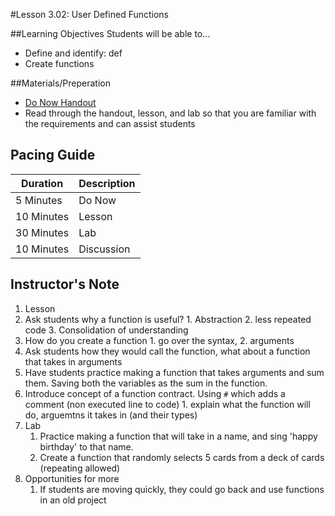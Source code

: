 #Lesson 3.02: User Defined Functions

##Learning Objectives
Students will be able to... 
* Define and identify: def
* Create functions

##Materials/Preperation
* [Do Now Handout]
* Read through the handout, lesson, and lab so that you are familiar with the requirements and can assist students

## Pacing Guide
| Duration   | Description |
| ---------- | ----------- |
| 5 Minutes  | Do Now      |
| 10 Minutes | Lesson      |
| 30 Minutes | Lab         |
| 10 Minutes | Discussion  |

## Instructor's Note
1. Lesson
  1. Ask students why a function is useful?
  	1. Abstraction
  	2. less repeated code
  	3. Consolidation of understanding
  2. How do you create a function
  	1. go over the syntax,
  	2. arguments
  3. Ask students how they would call the function, what about a function that takes in arguments
  4. Have students practice making a function that takes arguments and sum them. Saving both the variables as the sum in the function. 
  5. Introduce concept of a function contract. Using `#` which adds a comment (non executed line to code)
  	1. explain what the function will do, arguemtns it takes in (and their types)
2. Lab
    1. Practice making a function that will take in a name, and sing 'happy birthday' to that name. 
    2. Create a function that randomly selects 5 cards from a deck of cards (repeating allowed)
3. Opportunities for more
    1. If students are moving quickly, they could go back and use functions in an old project
  

[Do Now Handout]:https://teals-introcs.gitbooks.io/2nd-semester-introduction-to-computer-science-pri/content/do_now_302.html

